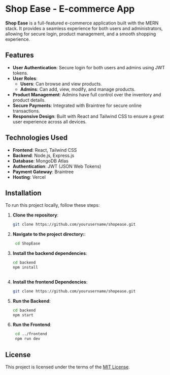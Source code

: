 # Shop Ease - E-commerce App

**Shop Ease** is a full-featured e-commerce application built with the MERN stack. It provides a seamless experience for both users and administrators, allowing for secure login, product management, and a smooth shopping experience. 

## Features

- **User Authentication**: Secure login for both users and admins using JWT tokens.
- **User Roles**:
  - **Users**: Can browse and view products.
  - **Admins**: Can add, view, modify, and manage products.
- **Product Management**: Admins have full control over the inventory and product details.
- **Secure Payments**: Integrated with Braintree for secure online transactions.
- **Responsive Design**: Built with React and Tailwind CSS to ensure a great user experience across all devices.

## Technologies Used

- **Frontend**: React, Tailwind CSS
- **Backend**: Node.js, Express.js
- **Database**: MongoDB Atlas
- **Authentication**: JWT (JSON Web Tokens)
- **Payment Gateway**: Braintree
- **Hosting**: Vercel

## Installation

To run this project locally, follow these steps:

1. **Clone the repository**:

   ```bash
   git clone https://github.com/yourusername/shopease.git
2. **Navigate to the project directory:**:

   ```bash
    cd ShopEase
   
3. **Install the backend dependencies**:

   ```bash
   cd backend
   npm install
  
4. **Install the frontend Dependencies**:

   ```bash
   git clone https://github.com/yourusername/shopease.git

5. **Run the Backend**:

   ```bash
   cd backend
   npm start

6. **Run the Frontend**:

   ```bash
    cd ../frontend
    npm run dev
## License

This project is licensed under the terms of the [MIT License](LICENSE).

